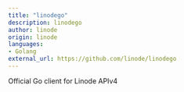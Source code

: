 ```yaml
---
title: "linodego"
description: linodego
author: linode
origin: linode
languages:
- Golang
external_url: https://github.com/linode/linodego
---
```

Official Go client for Linode APIv4
